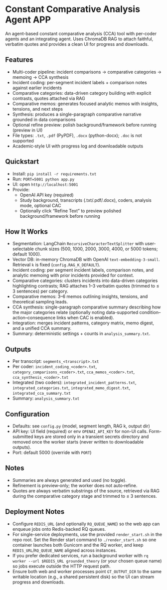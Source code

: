 # Constant Comparative Analysis Agent APP

An agent-based constant comparative analysis (CCA) tool with per-coder agents and an integrating agent. Uses ChromaDB RAG to attach faithful, verbatim quotes and provides a clean UI for progress and downloads.

## Features
- Multi-coder pipeline: incident comparisons → comparative categories → memoing → CCA synthesis
- Incident coding: per-segment incident labels + comparison notes against earlier incidents
- Comparative categories: data-driven category building with explicit contrasts, quotes attached via RAG
- Comparative memos: generates focused analytic memos with insights, tensions, and next steps
- Synthesis: produces a single-paragraph comparative narrative grounded in data comparisons
- Optional refine preview: polish background/framework before running (preview in UI)
- File types: `.txt`, `.pdf` (PyPDF), `.docx` (python-docx); `.doc` is not supported
- Academic‑style UI with progress log and downloadable outputs

## Quickstart
- Install: `pip install -r requirements.txt`
- Run: `PORT=5001 python app.py`
- UI: open `http://localhost:5001`
- Provide:
  - OpenAI API key (required)
  - Study background, transcripts (.txt/.pdf/.docx), coders, analysis mode, optional CAC
  - Optionally click “Refine Text” to preview polished background/framework before running

## How It Works
- Segmentation: LangChain `RecursiveCharacterTextSplitter` with user-selectable chunk sizes (500, 1000, 2000, 3000, 4000, or 5000 tokens; default 1000).
- Vector DB: in-memory ChromaDB with OpenAI `text-embedding-3-small`. Retrieval `k` is fixed (`config.RAG_K_DEFAULT`).
- Incident coding: per segment incident labels, comparison notes, and analytic memoing with prior incidents provided for context.
- Comparative categories: clusters incidents into data-driven categories highlighting contrasts; RAG attaches 1–3 verbatim quotes (trimmed to ≤ 3 sentences) per category.
- Comparative memos: 3–6 memos outlining insights, tensions, and theoretical sampling leads.
- CCA synthesis: single-paragraph comparative summary describing how the major categories relate (optionally noting data-supported condition–action–consequence links when CAC is enabled).
- Integration: merges incident patterns, category matrix, memo digest, and a unified CCA summary.
- Summary: deterministic settings + counts in `analysis_summary.txt`.

## Outputs
- Per transcript: `segments_<transcript>.txt`
- Per coder: `incident_coding_<coder>.txt`, `category_comparisons_<coder>.txt`, `cca_memos_<coder>.txt`, `cca_synthesis_<coder>.txt`
- Integrated (two coders): `integrated_incident_patterns.txt`, `integrated_categories.txt`, `integrated_memo_digest.txt`, `integrated_cca_summary.txt`
- Summary: `analysis_summary.txt`

## Configuration
- Defaults: see `config.py` (model, segment length, RAG k, output dir)
- API key: UI field (required) or env `OPENAI_API_KEY` for non-UI calls. Form-submitted keys are stored only in a transient secrets directory and removed once the worker starts (never written to downloadable outputs).
- Port: default 5000 (override with `PORT`)

## Notes
- Summaries are always generated and used (no toggle).
- Refinement is preview‑only; the worker does not auto‑refine.
- Quotes are always verbatim substrings of the source, retrieved via RAG during the comparative category stage and trimmed to ≤ 3 sentences.

## Deployment Notes
- Configure `REDIS_URL` (and optionally `RQ_QUEUE_NAME`) so the web app can enqueue jobs onto Redis-backed RQ queues.
- For single-service deployments, use the provided `render_start.sh` in the repo root. Set the Render start command to `./render_start.sh` so one container launches both Gunicorn and the RQ worker, and keep `REDIS_URL`/`RQ_QUEUE_NAME` aligned across instances.
- If you prefer dedicated services, run a background worker with `rq worker --url $REDIS_URL grounded_theory` (or your chosen queue name) so jobs execute outside the HTTP request path.
- Ensure both web and worker processes point `GT_OUTPUT_DIR` to the same writable location (e.g., a shared persistent disk) so the UI can stream progress and downloads.
